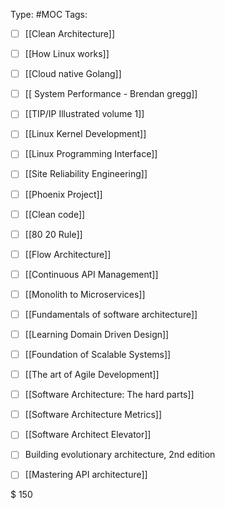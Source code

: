 
Type: #MOC
Tags:

- [ ] [[Clean Architecture]]
- [ ] [[How Linux works]]
- [ ] [[Cloud native Golang]]
- [ ] [[ System Performance - Brendan gregg]]
- [ ] [[TIP/IP Illustrated volume 1]]
- [ ] [[Linux Kernel Development]]
- [ ] [[Linux Programming Interface]]
- [ ] [[Site Reliability Engineering]]
- [ ] [[Phoenix Project]]
- [ ] [[Clean code]]
- [ ] [[80 20 Rule]]
- [ ] [[Flow Architecture]]
- [ ] [[Continuous API Management]]
- [ ] [[Monolith to Microservices]]
- [ ] [[Fundamentals of software architecture]]
- [ ] [[Learning Domain Driven Design]]
- [ ] [[Foundation of Scalable Systems]]
- [ ] [[The art of Agile Development]]
- [ ] [[Software Architecture: The hard parts]]
- [ ] [[Software Architecture Metrics]]
- [ ] [[Software Architect Elevator]]
- [ ] Building evolutionary architecture, 2nd edition
- [ ] [[Mastering API architecture]]


$ 150
